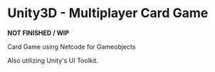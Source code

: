 # Unity3D - Multiplayer Card Game
 **NOT FINISHED / WIP**
 
 Card Game using Netcode for Gameobjects

Also utilizing Unity's UI Toolkit.

